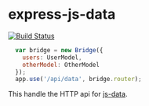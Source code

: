 # express-js-data

[![Build Status](https://travis-ci.org/okvic77/express-js-data.svg?branch=master)](https://travis-ci.org/okvic77/express-js-data)

```javascript
  var bridge = new Bridge({
    users: UserModel,
    otherModel: OtherModel
  });
  app.use('/api/data', bridge.router);
```

This handle the HTTP api for [js-data](http://www.js-data.io/docs/resources).
